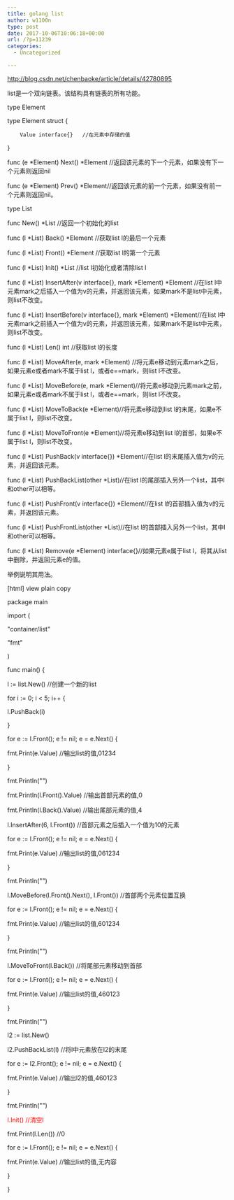 ```yaml
---
title: golang list
author: w1100n
type: post
date: 2017-10-06T10:06:18+00:00
url: /?p=11239
categories:
  - Uncategorized

---
```

http://blog.csdn.net/chenbaoke/article/details/42780895

list是一个双向链表。该结构具有链表的所有功能。

type Element

type Element struct {

        Value interface{}   //在元素中存储的值
    

}

func (e \*Element) Next() \*Element //返回该元素的下一个元素，如果没有下一个元素则返回nil
  
func (e \*Element) Prev() \*Element//返回该元素的前一个元素，如果没有前一个元素则返回nil。
  
type List
  
func New() *List //返回一个初始化的list
  
func (l \*List) Back() \*Element //获取list l的最后一个元素
  
func (l \*List) Front() \*Element //获取list l的第一个元素
  
func (l \*List) Init() \*List //list l初始化或者清除list l
  
func (l \*List) InsertAfter(v interface{}, mark \*Element) *Element //在list l中元素mark之后插入一个值为v的元素，并返回该元素，如果mark不是list中元素，则list不改变。
  
func (l \*List) InsertBefore(v interface{}, mark \*Element) *Element//在list l中元素mark之前插入一个值为v的元素，并返回该元素，如果mark不是list中元素，则list不改变。
  
func (l *List) Len() int //获取list l的长度
  
func (l \*List) MoveAfter(e, mark \*Element) //将元素e移动到元素mark之后，如果元素e或者mark不属于list l，或者e==mark，则list l不改变。
  
func (l \*List) MoveBefore(e, mark \*Element)//将元素e移动到元素mark之前，如果元素e或者mark不属于list l，或者e==mark，则list l不改变。
  
func (l \*List) MoveToBack(e \*Element)//将元素e移动到list l的末尾，如果e不属于list l，则list不改变。
  
func (l \*List) MoveToFront(e \*Element)//将元素e移动到list l的首部，如果e不属于list l，则list不改变。
  
func (l \*List) PushBack(v interface{}) \*Element//在list l的末尾插入值为v的元素，并返回该元素。
  
func (l \*List) PushBackList(other \*List)//在list l的尾部插入另外一个list，其中l和other可以相等。
  
func (l \*List) PushFront(v interface{}) \*Element//在list l的首部插入值为v的元素，并返回该元素。
  
func (l \*List) PushFrontList(other \*List)//在list l的首部插入另外一个list，其中l和other可以相等。
  
func (l \*List) Remove(e \*Element) interface{}//如果元素e属于list l，将其从list中删除，并返回元素e的值。

举例说明其用法。

[html] view plain copy
  
package main

import (
      
"container/list"
      
"fmt"
  
)

func main() {
      
l := list.New() //创建一个新的list
      
for i := 0; i < 5; i++ {
          
l.PushBack(i)
      
}
      
for e := l.Front(); e != nil; e = e.Next() {
          
fmt.Print(e.Value) //输出list的值,01234
      
}
      
fmt.Println("")
      
fmt.Println(l.Front().Value) //输出首部元素的值,0
      
fmt.Println(l.Back().Value) //输出尾部元素的值,4
      
l.InsertAfter(6, l.Front()) //首部元素之后插入一个值为10的元素
      
for e := l.Front(); e != nil; e = e.Next() {
          
fmt.Print(e.Value) //输出list的值,061234
      
}
      
fmt.Println("")
      
l.MoveBefore(l.Front().Next(), l.Front()) //首部两个元素位置互换
      
for e := l.Front(); e != nil; e = e.Next() {
          
fmt.Print(e.Value) //输出list的值,601234
      
}
      
fmt.Println("")
      
l.MoveToFront(l.Back()) //将尾部元素移动到首部
      
for e := l.Front(); e != nil; e = e.Next() {
          
fmt.Print(e.Value) //输出list的值,460123
      
}
      
fmt.Println("")
      
l2 := list.New()
      
l2.PushBackList(l) //将l中元素放在l2的末尾
      
for e := l2.Front(); e != nil; e = e.Next() {
          
fmt.Print(e.Value) //输出l2的值,460123
      
}
      
fmt.Println("")
      
<span style="color:#FF0000;">l.Init() //清空l
      
fmt.Print(l.Len()) //0
      
for e := l.Front(); e != nil; e = e.Next() {
          
fmt.Print(e.Value) //输出list的值,无内容
      
}

}
